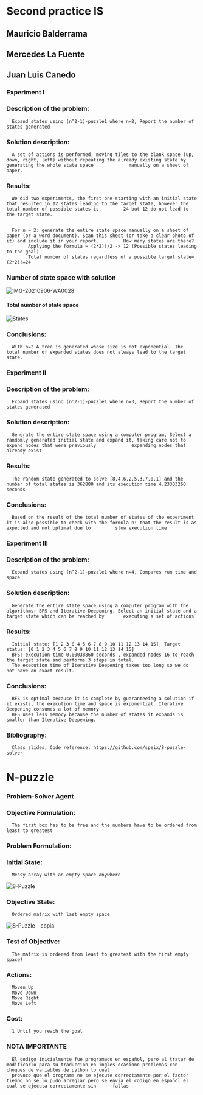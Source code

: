 #                                                           Second practice IS
## Mauricio Balderrama
## Mercedes La Fuente
## Juan Luis Canedo
### Experiment I
### Description of the problem: 
      Expand states using (n^2-1)-puzzle1 where n=2, Report the number of states generated 
### Solution description: 
      A set of actions is performed, moving tiles to the blank space (up, down, right, left) without repeating the already existing state by generating the whole state space             manually on a sheet of paper.
### Results:
      We did two experiments, the first one starting with an initial state that resulted in 12 states leading to the target state, however the total number of possible states is         24 but 12 do not lead to the target state.


      For n = 2: generate the entire state space manually on a sheet of paper (or a word document). Scan this sheet (or take a clear photo of it) and include it in your report.         How many states are there?
            Applying the formula = (2*2)!/2 -> 12 (Possible states leading to the goal)
            Total number of states regardless of a possible target state=(2*2)!=24
### Number of state space with solution
![IMG-20210906-WA0028](https://user-images.githubusercontent.com/74753713/132289724-2791c9ad-b323-4f9a-9b3d-63a28be524e3.jpeg)


#### Total number of state space
![States](https://user-images.githubusercontent.com/74753713/132142994-1844ef15-4da8-4544-a909-16b29633c9b8.png)

### Conclusions: 
      With n=2 A tree is generated whose size is not exponential. The total number of expanded states does not always lead to the target state.


### Experiment II
### Description of the problem: 
      Expand states using (n^2-1)-puzzle1 where n=3, Report the number of states generated 
### Solution description: 
      Generate the entire state space using a computer program, Select a randomly generated initial state and expand it, taking care not to expand nodes that were previously             expanding nodes that already exist
### Results: 
      The random state generated to solve [8,4,6,2,5,3,7,0,1] and the number of total states is 362880 and its execution time 4.23303260 seconds
### Conclusions: 
      Based on the result of the total number of states of the experiment it is also possible to check with the formula n! that the result is as expected and not optimal due to         slow execution time 

### Experiment III
### Description of the problem: 
      Expand states using (n^2-1)-puzzle1 where n=4, Compares run time and space
### Solution description: 
      Generate the entire state space using a computer program with the algorithms: BFS and Iterative Deepening, Select an initial state and a target state which can be reached by       executing a set of actions 
### Results: 
      Initial state: [1 2 3 0 4 5 6 7 8 9 10 11 12 13 14 15], Target status: [0 1 2 3 4 5 6 7 8 9 10 11 12 13 14 15]
      BFS: execution time 0.00038860 seconds , expanded nodes 16 to reach the target state and performs 3 steps in total.
      The execution time of Iterative Deepening takes too long so we do not have an exact result.  
### Conclusions: 
      BFS is optimal because it is complete by guaranteeing a solution if it exists, the execution time and space is exponential. Iterative Deepening consumes a lot of memory
      BFS uses less memory because the number of states it expands is smaller than Iterative Deepening.

### Bibliography:
      Class slides, Code reference: https://github.com/speix/8-puzzle-solver














# N-puzzle
### Problem-Solver Agent

### Objective Formulation:
      The first box has to be free and the numbers have to be ordered from least to greatest

### Problem Formulation:

### Initial State:
      Messy array with an empty space anywhere
      
![8-Puzzle](https://user-images.githubusercontent.com/74753713/132054522-fc84e30a-10ad-4ab8-b0db-c76c92a4af37.png)







### Objective State:
      Ordered matrix with last empty space
 
![8-Puzzle - copia](https://user-images.githubusercontent.com/74753713/132054536-42d15fd9-cb60-4c35-842d-28dffc1354c5.png)



### Test of Objective:
      The matrix is ordered from least to greatest with the first empty space?
 
### Actions:
      Moven Up
      Move Down
      Move Right
      Move Left



### Cost:
      1 Until you reach the goal
  
  
### NOTA IMPORTANTE
      El codigo inicialmente fue programado en español, pero al tratar de modificarlo para su traduccion en ingles ocasiono problemas con choques de variables de python lo cual 
      provoco que el programa no se ejecute correctamente por el factor tiempo no se lo pudo arreglar pero se envia el codigo en español el cual se ejecuta correctamente sin      fallas
